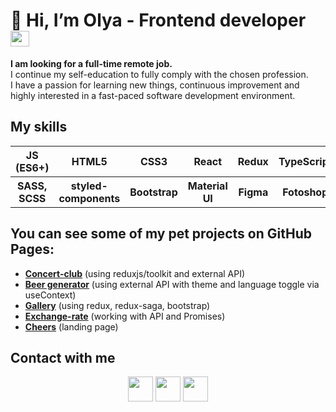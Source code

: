 # 👋 Hi, I’m Olya - Frontend developer <img width="30" height="25" src="https://upload.wikimedia.org/wikipedia/commons/a/a7/React-icon.svg"/>

<div><b>I am looking for a full-time remote job.</b></div>
<div>I continue my self-education to fully comply with the chosen profession.</div>
<div>I have a passion for learning new things, continuous improvement and highly interested in a fast-paced software development environment.</div>

## My skills
<div align="center">
<table>
  <tr>
    <th>JS (ES6+)</th>
    <th>HTML5</th>
    <th>CSS3</th>
    <th>React</th>
    <th>Redux</th>
    <th>TypeScript</th>
  </tr>
  <tr>
    <th>SASS, SCSS</th>
    <th>styled-components</th>
    <th>Bootstrap</th>
    <th>Material UI</th>
    <th>Figma</th>
    <th>Fotoshop</th>
  </tr>
</table>
</div>

## You can see some of my pet projects on GitHub Pages:

- <a href="https://olyathecute.github.io/Concert-club/" target="_blank">**Concert-club**</a> (using reduxjs/toolkit and external API)
- <a href="https://olyathecute.github.io/Beer-generator/" target="_blank">**Beer generator**</a> (using external API with theme and language toggle via useContext)
- <a href="https://olyathecute.github.io/Gallery/" target="_blank">**Gallery**</a> (using redux, redux-saga, bootstrap)
- <a href="https://olyathecute.github.io/Exchange-rate/" target="_blank">**Exchange-rate**</a> (working with API and Promises)
- <a href="https://olyathecute.github.io/Cheers/" target="_blank">**Cheers**</a> (landing page)


## Contact with me

<div align="center">
<a href="https://www.linkedin.com/in/olga-sitnikova-a331a3230/" target="_blank"><img align="center" src="https://www.svgrepo.com/show/37273/linkedin.svg" alt="" height="40" /></a>
<a href="mailto:sitnikova.olga.v@outlook.com" target="_blank" ><img align="center" src="https://www.svgrepo.com/show/258730/email-mail.svg" alt="" height="40" /></a>
<a href="https://t.me/olga_sitnikova" target="_blank"><img align="center" src="https://cdn.worldvectorlogo.com/logos/telegram-1.svg" alt="" height="40" /></a>
</div>



